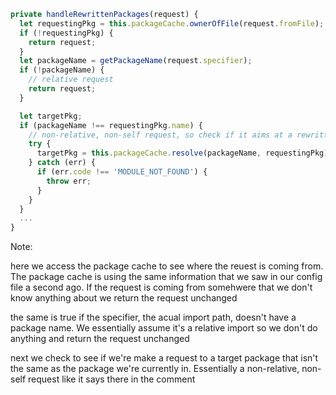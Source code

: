 
```js
private handleRewrittenPackages(request) {
  let requestingPkg = this.packageCache.ownerOfFile(request.fromFile);
  if (!requestingPkg) {
    return request;
  }
  let packageName = getPackageName(request.specifier);
  if (!packageName) {
    // relative request
    return request;
  }

  let targetPkg;
  if (packageName !== requestingPkg.name) {
    // non-relative, non-self request, so check if it aims at a rewritten addon
    try {
      targetPkg = this.packageCache.resolve(packageName, requestingPkg);
    } catch (err) {
      if (err.code !== 'MODULE_NOT_FOUND') {
        throw err;
      }
    }
  }
  ...
}
```

Note:

here we access the package cache to see where the reuest is coming from. The package cache is using the same information that we saw in our config file a second ago. If the request is coming from somehwere that we don't know anything about we return the request unchanged

the same is true if the specifier, the acual import path, doesn't have a package name. We essentially assume it's a relative import so we don't do anything and return the request unchanged

next we check to see if we're make a request to a target package that isn't the same as the package we're currently in. Essentially a non-relative, non-self request like it says there in the comment